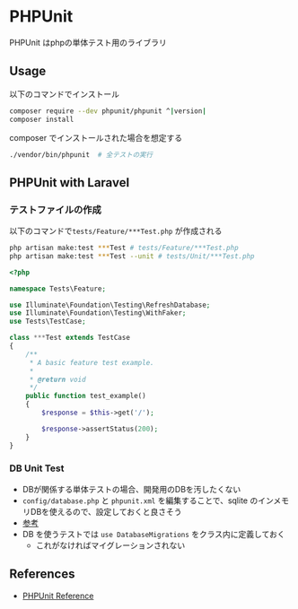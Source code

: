 # PHPUnit

PHPUnit はphpの単体テスト用のライブラリ

## Usage

以下のコマンドでインストール

```sh
composer require --dev phpunit/phpunit ^|version|
composer install
```

composer でインストールされた場合を想定する

```sh
./vendor/bin/phpunit  # 全テストの実行
```

## PHPUnit with Laravel

### テストファイルの作成

以下のコマンドで`tests/Feature/***Test.php` が作成される

```sh
php artisan make:test ***Test # tests/Feature/***Test.php
php artisan make:test ***Test --unit # tests/Unit/***Test.php
```

```php
<?php

namespace Tests\Feature;

use Illuminate\Foundation\Testing\RefreshDatabase;
use Illuminate\Foundation\Testing\WithFaker;
use Tests\TestCase;

class ***Test extends TestCase
{
    /**
     * A basic feature test example.
     *
     * @return void
     */
    public function test_example()
    {
        $response = $this->get('/');

        $response->assertStatus(200);
    }
}

```

### DB Unit Test

- DBが関係する単体テストの場合、開発用のDBを汚したくない
- `config/database.php` と `phpunit.xml` を編集することで、sqlite のインメモリDBを使えるので、設定しておくと良さそう
- [参考](https://qiita.com/sola-msr/items/b317bb788f21dac176c4)
- DB を使うテストでは `use DatabaseMigrations` をクラス内に定義しておく
  - これがなければマイグレーションされない


## References

- [PHPUnit Reference](https://phpunit.readthedocs.io/ja/latest/index.html)